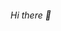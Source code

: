 ###### Hi there 👋

<!--
**AhsanulAnam-Saboj/AhsanulAnam-Saboj** is a ✨ _special_ ✨ repository because its `README.md` (this file) appears on your GitHub profile.

Here are some ideas to get you started:

- 🔭 I’m interested in Competitive Programming.
- 🌱 I’m currently learning Algorithms.
- 👯 I’m a student of Comilla University.
-->
